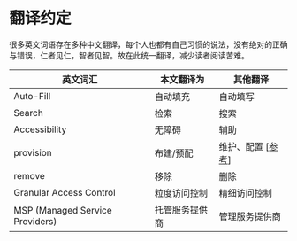 # 翻译约定

很多英文词语存在多种中文翻译，每个人也都有自己习惯的说法，没有绝对的正确与错误，仁者见仁，智者见智。故在此统一翻译，减少读者阅读苦难。

| 英文词汇                            | 本文翻译为   | 其他翻译                                                                    |
| ------------------------------- | ------- | ----------------------------------------------------------------------- |
| Auto-Fill                       | 自动填充    | 自动填写                                                                    |
| Search                          | 检索      | 搜索                                                                      |
| Accessibility                   | 无障碍     | 辅助                                                                      |
| provision                       | 布建/预配   | 维护、配置 \[[参考](https://blog.csdn.net/catharryy/article/details/48661557)] |
| remove                          | 移除      | 删除                                                                      |
| Granular Access Control         | 粒度访问控制  | 精细访问控制                                                                  |
| MSP (Managed Service Providers) | 托管服务提供商 | 管理服务提供商                                                                 |
